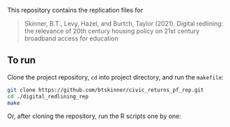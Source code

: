 This repository contains the replication files for  

> Skinner, B.T., Levy, Hazel, and Burtch, Taylor (2021). Digital
> redlining: the relevance of 20th century housing policy on 21st
> century broadband access for education

## To run

Clone the project repository, `cd` into project directory, and run the `makefile`:

```bash
git clone https://github.com/btskinner/civic_returns_pf_rep.git
cd ./digital_redlining_rep
make
```

Or, after cloning the repository, run the R scripts one by one:
